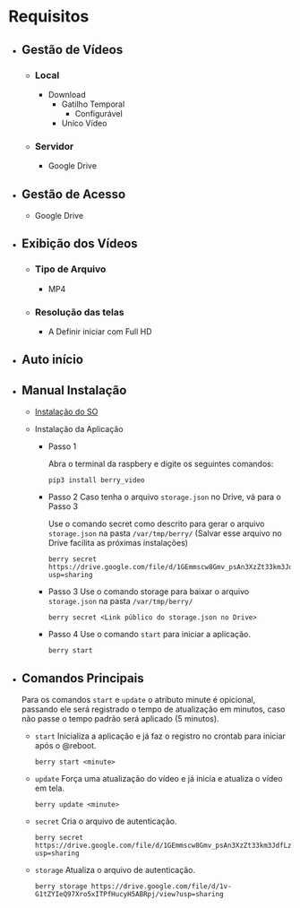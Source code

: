 # Requisitos

- ## Gestão de Vídeos
    - ### Local
        - Download
            - Gatilho Temporal
                - Configurável
            - Uníco Vídeo
    - ### Servidor
        - Google Drive
- ## Gestão de Acesso
    - Google Drive
- ## Exibição dos Vídeos
    - ### Tipo de Arquivo
        - MP4
    - ### Resolução das telas
        - A Definir iniciar com Full HD
- ## Auto início
- ## Manual Instalação

    - [Instalação do SO](https://www.raspberrypi.org/software/)

    - Instalação da Aplicação
        - Passo 1
            
            Abra o terminal da raspbery e digite os seguintes comandos:

            ```
            pip3 install berry_video
            ```

        - Passo 2
            Caso tenha o arquivo `storage.json` no Drive, vá para o Passo 3

            Use o comando secret como descrito para gerar o arquivo `storage.json` na pasta `/var/tmp/berry/` (Salvar esse arquivo no Drive facilita as próximas instalações)
            ```
            berry secret https://drive.google.com/file/d/1GEmmscw8Gmv_psAn3XzZt33km3JdfLzO/view?usp=sharing
            ```

        - Passo 3
             Use o comando storage para baixar o arquivo `storage.json` na pasta `/var/tmp/berry/`
            ```
            berry secret <Link público do storage.json no Drive>
            ```
        - Passo 4
            Use o comando `start` para iniciar a aplicação.
    
            ```
            berry start
            ```
    
- ## Comandos Principais

    Para os comandos `start` e `update` o atributo minute é opicional, passando ele será registrado o tempo de atualização em minutos, caso não passe o tempo padrão será aplicado (5 minutos).

    - `start` Inicializa a aplicação e já faz o registro no crontab para iniciar após o @reboot. 
    
        ```
        berry start <minute>
        ```

    - `update` Força uma atualização do vídeo e já inicia e atualiza o vídeo em tela.
    
        ```
        berry update <minute>
        ```

    - `secret` Cria o arquivo de autenticação.
    
        ```
        berry secret https://drive.google.com/file/d/1GEmmscw8Gmv_psAn3XzZt33km3JdfLzO/view?usp=sharing
        ```

    - `storage` Atualiza o arquivo de autenticação.
    
        ```
        berry storage https://drive.google.com/file/d/1v-G1tZYIeQ97Xro5xITPfHucyH5ABRpj/view?usp=sharing
        ```
